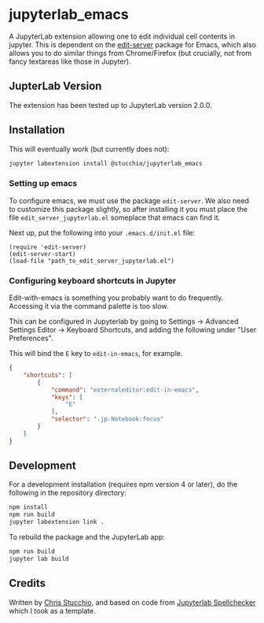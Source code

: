 # jupyterlab_emacs

A JupyterLab extension allowing one to edit individual cell contents in jupyter. This is dependent on
the [edit-server](https://github.com/stsquad/emacs_chrome/blob/master/servers/edit-server.el) package
for Emacs, which also allows you to do similar things from Chrome/Firefox (but crucially, not from fancy
textareas like those in Jupyter).

## JupterLab Version
The extension has been tested up to JupyterLab version 2.0.0.

## Installation

This will eventually work (but currently does not):

```bash
jupyter labextension install @stucchio/jupyterlab_emacs
```

### Setting up emacs

To configure emacs, we must use the package `edit-server`. We also need to customize this package slightly,
so after installing it you must place the file `edit_server_jupyterlab.el` someplace that emacs can find it.

Next up, put the following into your `.emacs.d/init.el` file:

```elisp
(require 'edit-server)
(edit-server-start)
(load-file "path_to_edit_server_jupyterlab.el")
```


### Configuring keyboard shortcuts in Jupyter

Edit-with-emacs is something you probably want to do frequently. Accessing it via the command palette is too slow.

This can be configured in Jupyterlab by going to Settings -> Advanced Settings Editor -> Keyboard Shortcuts, and
adding the following under "User Preferences".

This will bind the `E` key to `edit-in-emacs`, for example.


```json
{
    "shortcuts": [
        {
            "command": "externaleditor:edit-in-emacs",
            "keys": [
                "E"
            ],
            "selector": ".jp-Notebook:focus"
        }
    ]
}
```

## Development

For a development installation (requires npm version 4 or later), do the following in the repository directory:

```bash
npm install
npm run build
jupyter labextension link .
```

To rebuild the package and the JupyterLab app:

```bash
npm run build
jupyter lab build
```

## Credits

Written by [Chris Stucchio](mailto:hi@chrisstucchio.com), and based on code from [Jupyterlab Spellchecker](https://github.com/ijmbarr/jupyterlab_spellchecker) which I took as a template.
